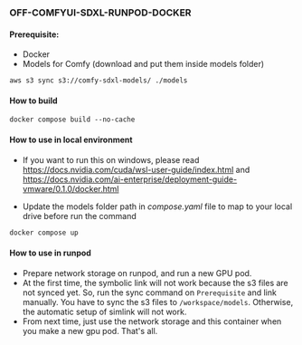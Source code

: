 ### OFF-COMFYUI-SDXL-RUNPOD-DOCKER

#### Prerequisite:
- Docker
- Models for Comfy (download and put them inside models folder)
```
aws s3 sync s3://comfy-sdxl-models/ ./models
```

#### How to build
```shell
docker compose build --no-cache
```

#### How to use in local environment
- If you want to run this on windows, please read https://docs.nvidia.com/cuda/wsl-user-guide/index.html and https://docs.nvidia.com/ai-enterprise/deployment-guide-vmware/0.1.0/docker.html

- Update the models folder path in *compose.yaml* file to map to your local drive before run the command

```bash
docker compose up
```

#### How to use in runpod
- Prepare network storage on runpod, and run a new GPU pod.
- At the first time, the symbolic link will not work because the s3 files are not synced yet. So, run the sync command on `Prerequisite` and link manually. You have to sync the s3 files to `/workspace/models`. Otherwise, the automatic setup of simlink will not work. 
- From next time, just use the network storage and this container when you make a new gpu pod. That's all.
